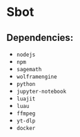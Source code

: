 # Sbot

## Dependencies:
* `nodejs`
* `npm`
* `sagemath`
* `wolframengine`
* `python`
* `jupyter-notebook`
* `luajit`
* `luau`
* `ffmpeg`
* `yt-dlp`
* `docker`